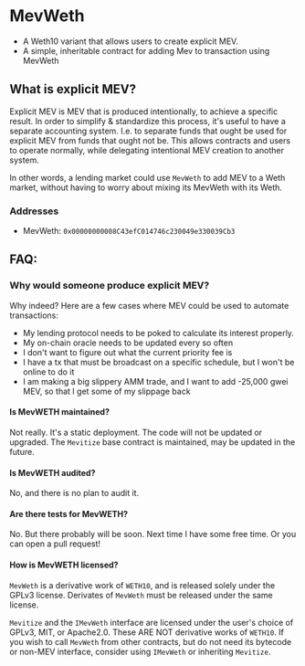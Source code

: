 # MevWeth

- A Weth10 variant that allows users to create explicit MEV.
- A simple, inheritable contract for adding Mev to transaction using MevWeth

## What is explicit MEV?

Explicit MEV is MEV that is produced intentionally, to achieve a specific
result. In order to simplify & standardize this process, it's useful to have a
separate accounting system. I.e. to separate funds that ought be used for
explicit MEV from funds that ought not be. This allows contracts and users to
operate normally, while delegating intentional MEV creation to another system.

In other words, a lending market could use `MevWeth` to add MEV to a Weth market, without having to worry about mixing its MevWeth with its Weth.

### Addresses

- MevWeth: `0x00000000008C43efC014746c230049e330039Cb3`

## FAQ:

### Why would someone produce explicit MEV?

Why indeed? Here are a few cases where MEV could be used to automate
transactions:

- My lending protocol needs to be poked to calculate its interest properly.
- My on-chain oracle needs to be updated every so often
- I don't want to figure out what the current priority fee is
- I have a tx that must be broadcast on a specific schedule, but I won't be
  online to do it
- I am making a big slippery AMM trade, and I want to add -25,000 gwei MEV, so
  that I get some of my slippage back

#### Is MevWETH maintained?

Not really. It's a static deployment. The code will not be updated or upgraded.
The `Mevitize` base contract is maintained, may be updated in the future.

#### Is MevWETH audited?

No, and there is no plan to audit it.

#### Are there tests for MevWETH?

No. But there probably will be soon. Next time I have some free time. Or you can
open a pull request!

#### How is MevWETH licensed?

`MevWeth` is a derivative work of `WETH10`, and is released solely under the
GPLv3 license. Derivates of `MevWeth` must be released under the same license.

`Mevitize` and the `IMevWeth` interface are licensed under the user's choice of
GPLv3, MIT, or Apache2.0. These ARE NOT derivative works of `WETH10`. If you
wish to call `MevWeth` from other contracts, but do not need its bytecode or
non-MEV interface, consider using `IMevWeth` or inheriting `Mevitize`.
